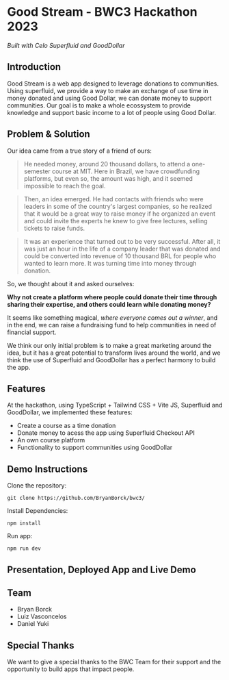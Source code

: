 # Good Stream - BWC3 Hackathon 2023

_Built with Celo Superfluid and GoodDollar_

## Introduction

Good Stream is a web app designed to leverage donations to communities. Using superfluid, we provide a way to make an exchange of use time in money donated and using Good Dollar, we can donate money to support communities. Our goal is to make a whole ecossystem to provide knowledge and support basic income to a lot of people using Good Dollar.

## Problem & Solution

Our idea came from a true story of a friend of ours:

> He needed money, around 20 thousand dollars, to attend a one-semester course at MIT. Here in Brazil, we have crowdfunding platforms, but even so, the amount was high, and it seemed impossible to reach the goal. 

> Then, an idea emerged. He had contacts with friends who were leaders in some of the country's largest companies, so he realized that it would be a great way to raise money if he organized an event and could invite the experts he knew to give free lectures, selling tickets to raise funds.

> It was an experience that turned out to be very successful. After all, it was just an hour in the life of a company leader that was donated and could be converted into revenue of 10 thousand BRL for people who wanted to learn more. It was turning time into money through donation.

So, we thought about it and asked ourselves: 

**Why not create a platform where people could donate their time through sharing their expertise, and others could learn while donating money?** 

It seems like something magical, _where everyone comes out a winner_, and in the end, we can raise a fundraising fund to help communities in need of financial support.

We think our only initial problem is to make a great marketing around the idea, but it has a great potential to transform lives around the world, and we think the use of Superfluid and GoodDollar has a perfect harmony to build the app.

## Features

At the hackathon, using TypeScript + Tailwind CSS + Vite JS, Superfluid and GoodDollar, we implemented these features:

- Create a course as a time donation
- Donate money to acess the app using Superfluid Checkout API
- An own course platform
- Functionality to support communities using GoodDollar

## Demo Instructions

Clone the repository:

```
git clone https://github.com/BryanBorck/bwc3/
```
Install Dependencies:

```
npm install
```
Run app:

```
npm run dev
```

## Presentation, Deployed App and Live Demo




## Team

- Bryan Borck
- Luiz Vasconcelos
- Daniel Yuki

## Special Thanks

We want to give a special thanks to the BWC Team for their support and the opportunity to build apps that impact people.


